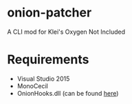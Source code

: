 # onion-patcher
A CLI mod for Klei's Oxygen Not Included

# Requirements
* Visual Studio 2015
* MonoCecil
* OnionHooks.dll (can be found [here](https://github.com/Moonkis/onion-hooks))
